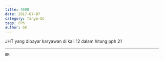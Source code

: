 ```yaml
---
title: 4088
date: 2017-07-07
category: Tanya-SC
tags: PPh
author: GK
---
```


JHT yang dibayar karyawan di kali 12 dalam hitung pph 21

---



`GK`
